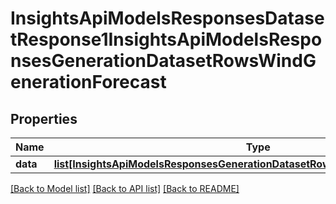 # InsightsApiModelsResponsesDatasetResponse1InsightsApiModelsResponsesGenerationDatasetRowsWindGenerationForecast

## Properties
Name | Type | Description | Notes
------------ | ------------- | ------------- | -------------
**data** | [**list[InsightsApiModelsResponsesGenerationDatasetRowsWindGenerationForecast]**](InsightsApiModelsResponsesGenerationDatasetRowsWindGenerationForecast.md) |  | [optional] 

[[Back to Model list]](../README.md#documentation-for-models) [[Back to API list]](../README.md#documentation-for-api-endpoints) [[Back to README]](../README.md)

